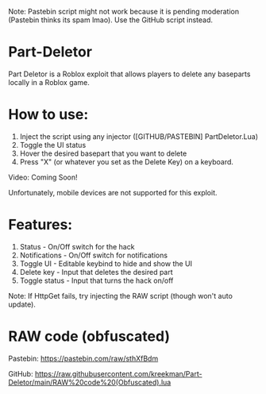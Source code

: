 Note: Pastebin script might not work because it is pending moderation (Pastebin thinks its spam lmao). Use the GitHub script instead.

# Part-Deletor
Part Deletor is a Roblox exploit that allows players to delete any baseparts locally in a Roblox game.

# How to use:
1) Inject the script using any injector ([GITHUB/PASTEBIN] PartDeletor.Lua)
2) Toggle the UI status
3) Hover the desired basepart that you want to delete
4) Press "X" (or whatever you set as the Delete Key) on a keyboard.

Video: Coming Soon!

Unfortunately, mobile devices are not supported for this exploit.

# Features:
1) Status - On/Off switch for the hack
2) Notifications - On/Off switch for notifications
3) Toggle UI - Editable keybind to hide and show the UI
4) Delete key - Input that deletes the desired part
5) Toggle status - Input that turns the hack on/off

Note: If HttpGet fails, try injecting the RAW script (though won't auto update).

# RAW code (obfuscated)
Pastebin: https://pastebin.com/raw/sthXfBdm

GitHub: https://raw.githubusercontent.com/kreekman/Part-Deletor/main/RAW%20code%20(Obfuscated).lua
